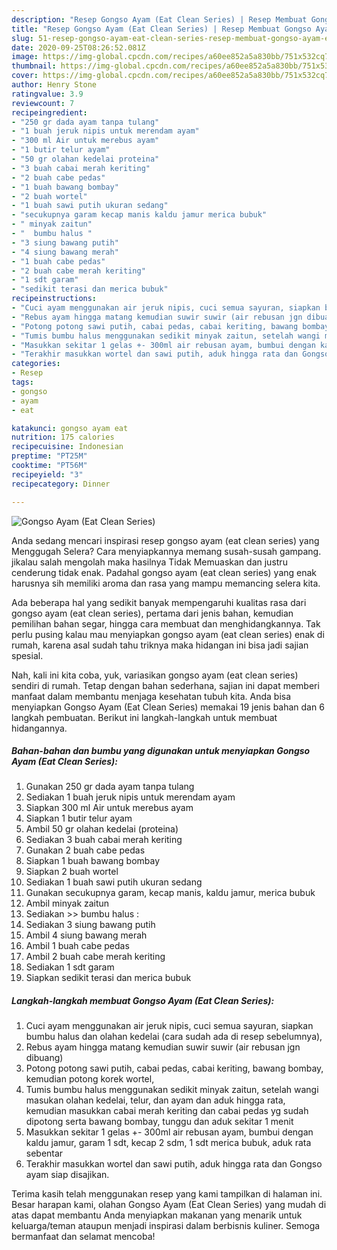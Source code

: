 ```yaml
---
description: "Resep Gongso Ayam (Eat Clean Series) | Resep Membuat Gongso Ayam (Eat Clean Series) Yang Enak Dan Lezat"
title: "Resep Gongso Ayam (Eat Clean Series) | Resep Membuat Gongso Ayam (Eat Clean Series) Yang Enak Dan Lezat"
slug: 51-resep-gongso-ayam-eat-clean-series-resep-membuat-gongso-ayam-eat-clean-series-yang-enak-dan-lezat
date: 2020-09-25T08:26:52.081Z
image: https://img-global.cpcdn.com/recipes/a60ee852a5a830bb/751x532cq70/gongso-ayam-eat-clean-series-foto-resep-utama.jpg
thumbnail: https://img-global.cpcdn.com/recipes/a60ee852a5a830bb/751x532cq70/gongso-ayam-eat-clean-series-foto-resep-utama.jpg
cover: https://img-global.cpcdn.com/recipes/a60ee852a5a830bb/751x532cq70/gongso-ayam-eat-clean-series-foto-resep-utama.jpg
author: Henry Stone
ratingvalue: 3.9
reviewcount: 7
recipeingredient:
- "250 gr dada ayam tanpa tulang"
- "1 buah jeruk nipis untuk merendam ayam"
- "300 ml Air untuk merebus ayam"
- "1 butir telur ayam"
- "50 gr olahan kedelai proteina"
- "3 buah cabai merah keriting"
- "2 buah cabe pedas"
- "1 buah bawang bombay"
- "2 buah wortel"
- "1 buah sawi putih ukuran sedang"
- "secukupnya garam kecap manis kaldu jamur merica bubuk"
- " minyak zaitun"
- "  bumbu halus "
- "3 siung bawang putih"
- "4 siung bawang merah"
- "1 buah cabe pedas"
- "2 buah cabe merah keriting"
- "1 sdt garam"
- "sedikit terasi dan merica bubuk"
recipeinstructions:
- "Cuci ayam menggunakan air jeruk nipis, cuci semua sayuran, siapkan bumbu halus dan olahan kedelai (cara sudah ada di resep sebelumnya),"
- "Rebus ayam hingga matang kemudian suwir suwir (air rebusan jgn dibuang)"
- "Potong potong sawi putih, cabai pedas, cabai keriting, bawang bombay, kemudian potong korek wortel,"
- "Tumis bumbu halus menggunakan sedikit minyak zaitun, setelah wangi masukan olahan kedelai, telur, dan ayam dan aduk hingga rata, kemudian masukkan cabai merah keriting dan cabai pedas yg sudah dipotong serta bawang bombay, tunggu dan aduk sekitar 1 menit"
- "Masukkan sekitar 1 gelas +- 300ml air rebusan ayam, bumbui dengan kaldu jamur, garam 1 sdt, kecap 2 sdm, 1 sdt merica bubuk, aduk rata sebentar"
- "Terakhir masukkan wortel dan sawi putih, aduk hingga rata dan Gongso ayam siap disajikan."
categories:
- Resep
tags:
- gongso
- ayam
- eat

katakunci: gongso ayam eat 
nutrition: 175 calories
recipecuisine: Indonesian
preptime: "PT25M"
cooktime: "PT56M"
recipeyield: "3"
recipecategory: Dinner

---
```



![Gongso Ayam (Eat Clean Series)](https://img-global.cpcdn.com/recipes/a60ee852a5a830bb/751x532cq70/gongso-ayam-eat-clean-series-foto-resep-utama.jpg)

Anda sedang mencari inspirasi resep gongso ayam (eat clean series) yang Menggugah Selera? Cara menyiapkannya memang susah-susah gampang. jikalau salah mengolah maka hasilnya Tidak Memuaskan dan justru cenderung tidak enak. Padahal gongso ayam (eat clean series) yang enak harusnya sih memiliki aroma dan rasa yang mampu memancing selera kita.

Ada beberapa hal yang sedikit banyak mempengaruhi kualitas rasa dari gongso ayam (eat clean series), pertama dari jenis bahan, kemudian pemilihan bahan segar, hingga cara membuat dan menghidangkannya. Tak perlu pusing kalau mau menyiapkan gongso ayam (eat clean series) enak di rumah, karena asal sudah tahu triknya maka hidangan ini bisa jadi sajian spesial.




Nah, kali ini kita coba, yuk, variasikan gongso ayam (eat clean series) sendiri di rumah. Tetap dengan bahan sederhana, sajian ini dapat memberi manfaat dalam membantu menjaga kesehatan tubuh kita. Anda bisa menyiapkan Gongso Ayam (Eat Clean Series) memakai 19 jenis bahan dan 6 langkah pembuatan. Berikut ini langkah-langkah untuk membuat hidangannya.

<!--inarticleads1-->

##### Bahan-bahan dan bumbu yang digunakan untuk menyiapkan Gongso Ayam (Eat Clean Series):

1. Gunakan 250 gr dada ayam tanpa tulang
1. Sediakan 1 buah jeruk nipis untuk merendam ayam
1. Siapkan 300 ml Air untuk merebus ayam
1. Siapkan 1 butir telur ayam
1. Ambil 50 gr olahan kedelai (proteina)
1. Sediakan 3 buah cabai merah keriting
1. Gunakan 2 buah cabe pedas
1. Siapkan 1 buah bawang bombay
1. Siapkan 2 buah wortel
1. Sediakan 1 buah sawi putih ukuran sedang
1. Gunakan secukupnya garam, kecap manis, kaldu jamur, merica bubuk
1. Ambil  minyak zaitun
1. Sediakan  &gt;&gt; bumbu halus :
1. Sediakan 3 siung bawang putih
1. Ambil 4 siung bawang merah
1. Ambil 1 buah cabe pedas
1. Ambil 2 buah cabe merah keriting
1. Sediakan 1 sdt garam
1. Siapkan sedikit terasi dan merica bubuk




<!--inarticleads2-->

##### Langkah-langkah membuat Gongso Ayam (Eat Clean Series):

1. Cuci ayam menggunakan air jeruk nipis, cuci semua sayuran, siapkan bumbu halus dan olahan kedelai (cara sudah ada di resep sebelumnya),
1. Rebus ayam hingga matang kemudian suwir suwir (air rebusan jgn dibuang)
1. Potong potong sawi putih, cabai pedas, cabai keriting, bawang bombay, kemudian potong korek wortel,
1. Tumis bumbu halus menggunakan sedikit minyak zaitun, setelah wangi masukan olahan kedelai, telur, dan ayam dan aduk hingga rata, kemudian masukkan cabai merah keriting dan cabai pedas yg sudah dipotong serta bawang bombay, tunggu dan aduk sekitar 1 menit
1. Masukkan sekitar 1 gelas +- 300ml air rebusan ayam, bumbui dengan kaldu jamur, garam 1 sdt, kecap 2 sdm, 1 sdt merica bubuk, aduk rata sebentar
1. Terakhir masukkan wortel dan sawi putih, aduk hingga rata dan Gongso ayam siap disajikan.




Terima kasih telah menggunakan resep yang kami tampilkan di halaman ini. Besar harapan kami, olahan Gongso Ayam (Eat Clean Series) yang mudah di atas dapat membantu Anda menyiapkan makanan yang menarik untuk keluarga/teman ataupun menjadi inspirasi dalam berbisnis kuliner. Semoga bermanfaat dan selamat mencoba!
